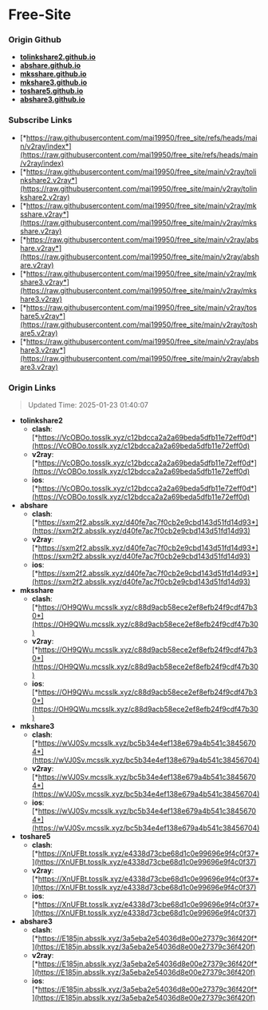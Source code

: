 # Free-Site

### Origin Github

- [**tolinkshare2.github.io**](https://github.com/tolinkshare2/tolinkshare2.github.io)
- [**abshare.github.io**](https://github.com/abshare/abshare.github.io)
- [**mksshare.github.io**](https://github.com/mksshare/mksshare.github.io)
- [**mkshare3.github.io**](https://github.com/mkshare3/mkshare3.github.io)
- [**toshare5.github.io**](https://github.com/toshare5/toshare5.github.io)
- [**abshare3.github.io**](https://github.com/abshare3/abshare3.github.io)

### Subscribe Links

- [*https://raw.githubusercontent.com/mai19950/free_site/refs/heads/main/v2ray/index*](https://raw.githubusercontent.com/mai19950/free_site/refs/heads/main/v2ray/index)
- [*https://raw.githubusercontent.com/mai19950/free_site/main/v2ray/tolinkshare2.v2ray*](https://raw.githubusercontent.com/mai19950/free_site/main/v2ray/tolinkshare2.v2ray)
- [*https://raw.githubusercontent.com/mai19950/free_site/main/v2ray/mksshare.v2ray*](https://raw.githubusercontent.com/mai19950/free_site/main/v2ray/mksshare.v2ray)
- [*https://raw.githubusercontent.com/mai19950/free_site/main/v2ray/abshare.v2ray*](https://raw.githubusercontent.com/mai19950/free_site/main/v2ray/abshare.v2ray)
- [*https://raw.githubusercontent.com/mai19950/free_site/main/v2ray/mkshare3.v2ray*](https://raw.githubusercontent.com/mai19950/free_site/main/v2ray/mkshare3.v2ray)
- [*https://raw.githubusercontent.com/mai19950/free_site/main/v2ray/toshare5.v2ray*](https://raw.githubusercontent.com/mai19950/free_site/main/v2ray/toshare5.v2ray)
- [*https://raw.githubusercontent.com/mai19950/free_site/main/v2ray/abshare3.v2ray*](https://raw.githubusercontent.com/mai19950/free_site/main/v2ray/abshare3.v2ray)

### Origin Links

> Updated Time: 2025-01-23 01:40:07

- **tolinkshare2**
  - **clash**: [*https://VcOBOo.tosslk.xyz/c12bdcca2a2a69beda5dfb11e72eff0d*](https://VcOBOo.tosslk.xyz/c12bdcca2a2a69beda5dfb11e72eff0d)
  - **v2ray**: [*https://VcOBOo.tosslk.xyz/c12bdcca2a2a69beda5dfb11e72eff0d*](https://VcOBOo.tosslk.xyz/c12bdcca2a2a69beda5dfb11e72eff0d)
  - **ios**: [*https://VcOBOo.tosslk.xyz/c12bdcca2a2a69beda5dfb11e72eff0d*](https://VcOBOo.tosslk.xyz/c12bdcca2a2a69beda5dfb11e72eff0d)
- **abshare**
  - **clash**: [*https://sxm2f2.absslk.xyz/d40fe7ac7f0cb2e9cbd143d51fd14d93*](https://sxm2f2.absslk.xyz/d40fe7ac7f0cb2e9cbd143d51fd14d93)
  - **v2ray**: [*https://sxm2f2.absslk.xyz/d40fe7ac7f0cb2e9cbd143d51fd14d93*](https://sxm2f2.absslk.xyz/d40fe7ac7f0cb2e9cbd143d51fd14d93)
  - **ios**: [*https://sxm2f2.absslk.xyz/d40fe7ac7f0cb2e9cbd143d51fd14d93*](https://sxm2f2.absslk.xyz/d40fe7ac7f0cb2e9cbd143d51fd14d93)
- **mksshare**
  - **clash**: [*https://OH9QWu.mcsslk.xyz/c88d9acb58ece2ef8efb24f9cdf47b30*](https://OH9QWu.mcsslk.xyz/c88d9acb58ece2ef8efb24f9cdf47b30)
  - **v2ray**: [*https://OH9QWu.mcsslk.xyz/c88d9acb58ece2ef8efb24f9cdf47b30*](https://OH9QWu.mcsslk.xyz/c88d9acb58ece2ef8efb24f9cdf47b30)
  - **ios**: [*https://OH9QWu.mcsslk.xyz/c88d9acb58ece2ef8efb24f9cdf47b30*](https://OH9QWu.mcsslk.xyz/c88d9acb58ece2ef8efb24f9cdf47b30)
- **mkshare3**
  - **clash**: [*https://wVJ0Sv.mcsslk.xyz/bc5b34e4ef138e679a4b541c38456704*](https://wVJ0Sv.mcsslk.xyz/bc5b34e4ef138e679a4b541c38456704)
  - **v2ray**: [*https://wVJ0Sv.mcsslk.xyz/bc5b34e4ef138e679a4b541c38456704*](https://wVJ0Sv.mcsslk.xyz/bc5b34e4ef138e679a4b541c38456704)
  - **ios**: [*https://wVJ0Sv.mcsslk.xyz/bc5b34e4ef138e679a4b541c38456704*](https://wVJ0Sv.mcsslk.xyz/bc5b34e4ef138e679a4b541c38456704)
- **toshare5**
  - **clash**: [*https://XnUFBt.tosslk.xyz/e4338d73cbe68d1c0e99696e9f4c0f37*](https://XnUFBt.tosslk.xyz/e4338d73cbe68d1c0e99696e9f4c0f37)
  - **v2ray**: [*https://XnUFBt.tosslk.xyz/e4338d73cbe68d1c0e99696e9f4c0f37*](https://XnUFBt.tosslk.xyz/e4338d73cbe68d1c0e99696e9f4c0f37)
  - **ios**: [*https://XnUFBt.tosslk.xyz/e4338d73cbe68d1c0e99696e9f4c0f37*](https://XnUFBt.tosslk.xyz/e4338d73cbe68d1c0e99696e9f4c0f37)
- **abshare3**
  - **clash**: [*https://E185jn.absslk.xyz/3a5eba2e54036d8e00e27379c36f420f*](https://E185jn.absslk.xyz/3a5eba2e54036d8e00e27379c36f420f)
  - **v2ray**: [*https://E185jn.absslk.xyz/3a5eba2e54036d8e00e27379c36f420f*](https://E185jn.absslk.xyz/3a5eba2e54036d8e00e27379c36f420f)
  - **ios**: [*https://E185jn.absslk.xyz/3a5eba2e54036d8e00e27379c36f420f*](https://E185jn.absslk.xyz/3a5eba2e54036d8e00e27379c36f420f)
